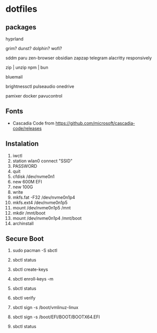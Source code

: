 # dotfiles

## packages

hyprland

grim?
dunst?
dolphin?
wofi?

sddm
paru
zen-browser
obsidian
zapzap
telegram
alacritty
responsively

zip | unzip
npm | bun

bluemail

brightnessctl
pulseaudio
onedrive

pamixer
docker
pavucontrol

## Fonts

- Cascadia Code from https://github.com/microsoft/cascadia-code/releases

## Instalation

1. iwctl
2. station wlan0 connect "SSID"
3. PASSWORD
4. quit
5. cfdisk /dev/nvme0n1
6. new 600M EFI
7. new 100G
8. write
9. mkfs.fat -F32 /dev/nvme0n1p4
10. mkfs.ext4 /dev/nvme0n1p5
11. mount /dev/nvme0n1p5 /mnt
12. mkdir /mnt/boot
13. mount /dev/nvme0n1p4 /mnt/boot
14. archinstall

## Secure Boot

1. sudo pacman -S sbctl
2. sbctl status
3. sbctl create-keys
4. sbctl enroll-keys -m
5. sbctl status

6. sbctl verify
7. sbctl sign -s /boot/vmlinuz-linux
8. sbctl sign -s /boot/EFI/BOOT/BOOTX64.EFI
9. sbctl status
